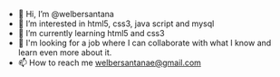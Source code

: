 - 👋 Hi, I’m @welbersantana
- 👀 I’m interested in html5, css3, java script and mysql
- 🌱 I’m currently learning html5 and css3
- 💞️ I'm looking for a job where I can collaborate with what I know and learn even more about it.
- 📫 How to reach me welbersantanae@gmail.com

<!---
welbersantana/welbersantana is a ✨ special ✨ repository because its `README.md` (this file) appears on your GitHub profile.
You can click the Preview link to take a look at your changes.
--->
